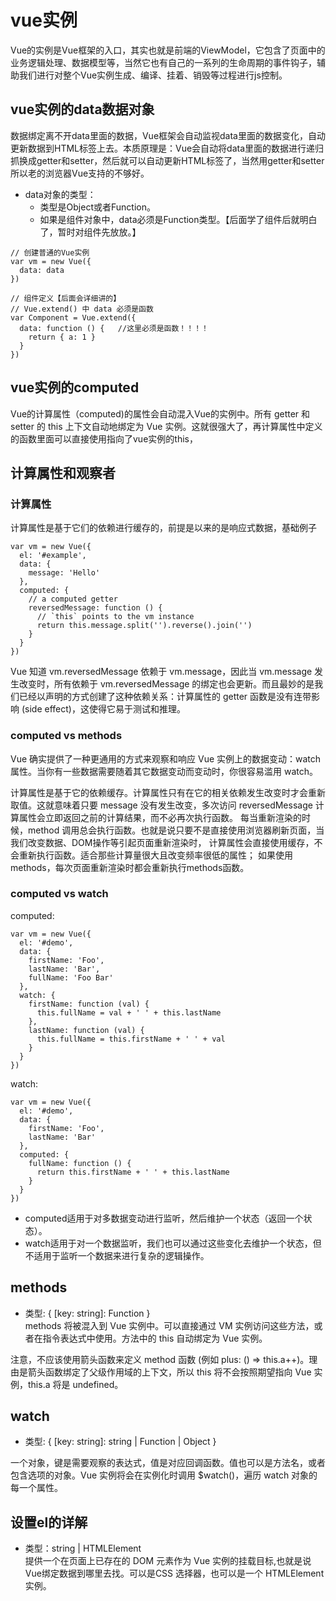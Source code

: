 # vue实例
Vue的实例是Vue框架的入口，其实也就是前端的ViewModel，它包含了页面中的业务逻辑处理、数据模型等，当然它也有自己的一系列的生命周期的事件钩子，辅助我们进行对整个Vue实例生成、编译、挂着、销毁等过程进行js控制。  
## vue实例的data数据对象
数据绑定离不开data里面的数据，Vue框架会自动监视data里面的数据变化，自动更新数据到HTML标签上去。本质原理是：Vue会自动将data里面的数据进行递归抓换成getter和setter，然后就可以自动更新HTML标签了，当然用getter和setter所以老的浏览器Vue支持的不够好。  
-   data对象的类型：  
    -   类型是Object或者Function。  
    -   如果是组件对象中，data必须是Function类型。【后面学了组件后就明白了，暂时对组件先放放。】

```
// 创建普通的Vue实例
var vm = new Vue({
  data: data
})

// 组件定义【后面会详细讲的】
// Vue.extend() 中 data 必须是函数
var Component = Vue.extend({
  data: function () {   //这里必须是函数！！！！
    return { a: 1 }
  }
})
```  

## vue实例的computed
Vue的计算属性（computed)的属性会自动混入Vue的实例中。所有 getter 和 setter 的 this 上下文自动地绑定为 Vue 实例。这就很强大了，再计算属性中定义的函数里面可以直接使用指向了vue实例的this，  

## 计算属性和观察者
### 计算属性
计算属性是基于它们的依赖进行缓存的，前提是以来的是响应式数据，基础例子
```
var vm = new Vue({
  el: '#example',
  data: {
    message: 'Hello'
  },
  computed: {
    // a computed getter
    reversedMessage: function () {
      // `this` points to the vm instance
      return this.message.split('').reverse().join('')
    }
  }
})
```
Vue 知道 vm.reversedMessage 依赖于 vm.message，因此当 vm.message 发生改变时，所有依赖于 vm.reversedMessage 的绑定也会更新。而且最妙的是我们已经以声明的方式创建了这种依赖关系：计算属性的 getter 函数是没有连带影响 (side effect)，这使得它易于测试和推理。

### computed vs methods
Vue 确实提供了一种更通用的方式来观察和响应 Vue 实例上的数据变动：watch 属性。当你有一些数据需要随着其它数据变动而变动时，你很容易滥用 watch。  

计算属性是基于它的依赖缓存。计算属性只有在它的相关依赖发生改变时才会重新取值。这就意味着只要 message 没有发生改变，多次访问 reversedMessage 计算属性会立即返回之前的计算结果，而不必再次执行函数。
每当重新渲染的时候，method 调用总会执行函数。也就是说只要不是直接使用浏览器刷新页面，当我们改变数据、DOM操作等引起页面重新渲染时，
计算属性会直接使用缓存，不会重新执行函数。适合那些计算量很大且改变频率很低的属性；
如果使用methods，每次页面重新渲染时都会重新执行methods函数。  

### computed vs watch
computed:
```
var vm = new Vue({
  el: '#demo',
  data: {
    firstName: 'Foo',
    lastName: 'Bar',
    fullName: 'Foo Bar'
  },
  watch: {
    firstName: function (val) {
      this.fullName = val + ' ' + this.lastName
    },
    lastName: function (val) {
      this.fullName = this.firstName + ' ' + val
    }
  }
})

```
watch:
```
var vm = new Vue({
  el: '#demo',
  data: {
    firstName: 'Foo',
    lastName: 'Bar'
  },
  computed: {
    fullName: function () {
      return this.firstName + ' ' + this.lastName
    }
  }
})
```
-   computed适用于对多数据变动进行监听，然后维护一个状态（返回一个状态）。   
-   watch适用于对一个数据监听，我们也可以通过这些变化去维护一个状态，但不适用于监听一个数据来进行复杂的逻辑操作。  

## methods
-   类型: { [key: string]: Function }  
methods 将被混入到 Vue 实例中。可以直接通过 VM 实例访问这些方法，或者在指令表达式中使用。方法中的 this 自动绑定为 Vue 实例。  

注意，不应该使用箭头函数来定义 method 函数 (例如 plus: () => this.a++)。理由是箭头函数绑定了父级作用域的上下文，所以 this 将不会按照期望指向 Vue 实例，this.a 将是 undefined。  

## watch
- 类型: { [key: string]: string | Function | Object }   
 
一个对象，键是需要观察的表达式，值是对应回调函数。值也可以是方法名，或者包含选项的对象。Vue 实例将会在实例化时调用 $watch()，遍历 watch 对象的每一个属性。

## 设置el的详解
-   类型：string | HTMLElement    
提供一个在页面上已存在的 DOM 元素作为 Vue 实例的挂载目标,也就是说Vue绑定数据到哪里去找。可以是CSS 选择器，也可以是一个 HTMLElement实例。    




